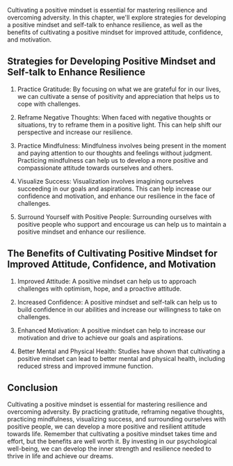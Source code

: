 
Cultivating a positive mindset is essential for mastering resilience and overcoming adversity. In this chapter, we'll explore strategies for developing a positive mindset and self-talk to enhance resilience, as well as the benefits of cultivating a positive mindset for improved attitude, confidence, and motivation.

Strategies for Developing Positive Mindset and Self-talk to Enhance Resilience
------------------------------------------------------------------------------

1. Practice Gratitude: By focusing on what we are grateful for in our lives, we can cultivate a sense of positivity and appreciation that helps us to cope with challenges.

2. Reframe Negative Thoughts: When faced with negative thoughts or situations, try to reframe them in a positive light. This can help shift our perspective and increase our resilience.

3. Practice Mindfulness: Mindfulness involves being present in the moment and paying attention to our thoughts and feelings without judgment. Practicing mindfulness can help us to develop a more positive and compassionate attitude towards ourselves and others.

4. Visualize Success: Visualization involves imagining ourselves succeeding in our goals and aspirations. This can help increase our confidence and motivation, and enhance our resilience in the face of challenges.

5. Surround Yourself with Positive People: Surrounding ourselves with positive people who support and encourage us can help us to maintain a positive mindset and enhance our resilience.

The Benefits of Cultivating Positive Mindset for Improved Attitude, Confidence, and Motivation
----------------------------------------------------------------------------------------------

1. Improved Attitude: A positive mindset can help us to approach challenges with optimism, hope, and a proactive attitude.

2. Increased Confidence: A positive mindset and self-talk can help us to build confidence in our abilities and increase our willingness to take on challenges.

3. Enhanced Motivation: A positive mindset can help to increase our motivation and drive to achieve our goals and aspirations.

4. Better Mental and Physical Health: Studies have shown that cultivating a positive mindset can lead to better mental and physical health, including reduced stress and improved immune function.

Conclusion
----------

Cultivating a positive mindset is essential for mastering resilience and overcoming adversity. By practicing gratitude, reframing negative thoughts, practicing mindfulness, visualizing success, and surrounding ourselves with positive people, we can develop a more positive and resilient attitude towards life. Remember that cultivating a positive mindset takes time and effort, but the benefits are well worth it. By investing in our psychological well-being, we can develop the inner strength and resilience needed to thrive in life and achieve our dreams.
